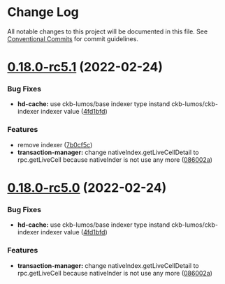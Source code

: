 # Change Log

All notable changes to this project will be documented in this file.
See [Conventional Commits](https://conventionalcommits.org) for commit guidelines.

# [0.18.0-rc5.1](https://github.com/ximingwang/lumos/compare/v0.18.0-rc5...v0.18.0-rc5.1) (2022-02-24)


### Bug Fixes

* **hd-cache:** use ckb-lumos/base indexer type instand ckb-lumos/ckb-indexer indexer value ([4fd1bfd](https://github.com/ximingwang/lumos/commit/4fd1bfdf79006527e6599dea0020c9a2d8cd770a))


### Features

* remove indexer ([7b0cf5c](https://github.com/ximingwang/lumos/commit/7b0cf5c1c4993caabf9e05baf49a8cb0b4a4697b))
* **transaction-manager:** change nativeIndex.getLiveCellDetail to rpc.getLiveCell because nativeInder is not use any more ([086002a](https://github.com/ximingwang/lumos/commit/086002ac90758b09c6a83de00500fde8c5c9b136))





# [0.18.0-rc5.0](https://github.com/ximingwang/lumos/compare/v0.18.0-rc5...v0.18.0-rc5.0) (2022-02-24)


### Bug Fixes

* **hd-cache:** use ckb-lumos/base indexer type instand ckb-lumos/ckb-indexer indexer value ([4fd1bfd](https://github.com/ximingwang/lumos/commit/4fd1bfdf79006527e6599dea0020c9a2d8cd770a))


### Features

* **transaction-manager:** change nativeIndex.getLiveCellDetail to rpc.getLiveCell because nativeInder is not use any more ([086002a](https://github.com/ximingwang/lumos/commit/086002ac90758b09c6a83de00500fde8c5c9b136))
